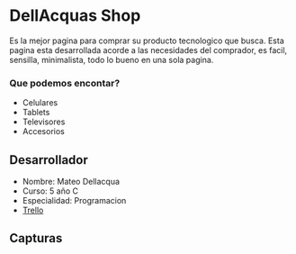 # DellAcquas Shop

Es la mejor pagina para comprar su producto tecnologico que busca. Esta pagina esta desarrollada acorde a las necesidades del comprador, es facil, sensilla, minimalista, todo lo bueno en una sola pagina.

### Que podemos encontar?

* Celulares
* Tablets
* Televisores
* Accesorios

## Desarrollador
* Nombre: Mateo Dellacqua
* Curso: 5 año C
* Especialidad: Programacion
* [Trello](https://trello.com/b/kKRK6bQI/dellacquas-shop)
## Capturas
